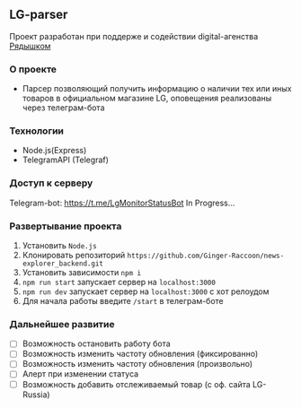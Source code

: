 ## LG-parser
Проект разработан при поддерже и содействии digital-агенства [Рядышком](https://rjadysh.com/)
### О проекте
- Парсер позволяющий получить информацию о наличии тех или иных товаров в официальном магазине LG, оповещения реализованы через телеграм-бота 

### Технологии
+ Node.js(Express)
+ TelegramAPI (Telegraf)

### Доступ к серверу
Telegram-bot: https://t.me/LgMonitorStatusBot
In Progress...

### Развертывание проекта
1. Установить `Node.js`
2. Клонировать репозиторий `https://github.com/Ginger-Raccoon/news-explorer_backend.git`
3. Установить зависимости `npm i`
4. `npm run start` запускает сервер на `localhost:3000`
5. `npm run dev` запускает сервер на `localhost:3000` с хот релоудом
6. Для начала работы введите `/start` в телеграм-боте

### Дальнейшее развитие
+ [ ] Возможность остановить работу бота
+ [ ] Возможность изменить частоту обновления (фиксированно)
+ [ ] Возможность изменить частоту обновления (произвольно)
+ [ ] Алерт при изменении статуса 
+ [ ] Возможность добавить отслеживаемый товар (с оф. сайта LG-Russia)
